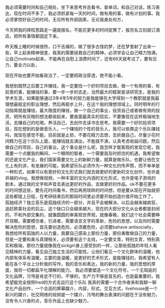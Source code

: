 我必须需要时间和自己相处，坐下来思考并且看书，查单词，和自己对话，练习表达，现在时间不多了，我必须抓紧每一天的时间，做有用的事，做有计划的事。我必须掌控好自己的时间，无论所有外部因素，无论我身处何方，

今天把我的择校思路走一遍就报名，不能花更多的时间犹豫了，报完名立刻就订酒店，把所有事情都固定下来。

昨天晚上睡的时候很热，口干舌燥的，做了很多古怪的梦，还在梦里射了出来一些，早上起来精神很差，我真的需要拯救自己的精神，必须学会让自己精力饱满，让自己motivate起来，不能再在自慰上浪费时间了，还有66天就考试了，要有压力，要全力以赴，

现在开始也要开始看政治了，一定要把政治穿透，绝不能小看。

我想到既然之后要工作赚钱，我一定要找一个好的项目去做，做一个有用的事，有前景的事，能赚钱的事，要一步一步的去走，当然最大的框架是读研究生，是我的学术生涯，如果能够通过3年4年5年的努力是我能够在大学得到一个教职就是我最理想最稳定的职业理想，然后再稳步上升，在这个我的理想领域上。同时明年的行动指南就是赚钱，最大限度的赚钱，做一个自己的事业，投资自己或者做有效的投资，把所有灰暗的想法都收起来，要直面最真实的现实，不要像现在这样极端地生活，去赚自己的吃喝，养活自己，去创作去读书去思考。我需要一个好的投资项目，现在想到的是做音乐人，一个赚钱的个性的音乐人，我可以依靠这个乐队赚钱吗，我现在感觉不能，目前就是止损，不要花精力去想，去折磨自己，尽量少花时间精力在这个乐队上面，能赚钱就去演出，不能就不演，认真考虑收益问题，然后做自己的项目，自己的事业。这个事业是什么呢，我怎样才能客观的发现它呢，我需要一个点醒我的瞬间，一个眼明的智者，一个需要我及时抓住的机遇，我希望做的还是文化产业，我们国家需要文化上的新鲜力量，就算是做乐队，也要让他在文化上有的讲，有发展的可能，我希望乐队必须作为一种文化的传声筒，而不单单是一种形式，如果可以有更好的文化形式我们就去做更好的更新的文化创作，也许是井越的vlog，我想做视频，一种丰富的文化内涵的文化形式，也许是电子游戏的剧本，通过我的文字和声音去表达更好的作品，去做更好的作品。ok不要花更多的时间想这些，要先花时间看书，然后再用琐碎的时间想，但是要从现在开始就把这些都提上日程，在考研结束后的那段时间里必须要开始创造价值开始工作了。
孤独经济？独立音乐是孤独经济的一部分，并且不会被解决，以后会越来越疯狂，追赶欧美社会的后尘，这个缺口只会越来越大，现在的大部分文化从业者都是封闭的，不和外部交集的，就像圆圆的审美观世界观，就像春晚，我们这个社会需要睁开双眼，需要模仿者，引进者，需要语言文字的革新，危险的思想，以及同时需要解决危险的思想，首先要创造危险，必须要危险，必须要bahave antisocially，我想给所有孤独的人以力量，我要自己感染上那份力量，那份勇敢做自己的力量，但是一定要和美与真理相关，必须要有这个主线，一定要文青，特别文青，特别真实和极端，那份力量就像我在sickgirl身上感受到的一样，让那些孤独的年轻人看见精神的力量，看见自己独立生活的可能性，让他们看见一个文化群体的温暖，他内部有体系有温暖，主要的是温暖，是更好的艺术形式，是能赚钱的，我希望有人能在各个平台上分析我的写作，我的音乐和表达，我的新的力量，我的思想的厚度，我将一切都扁平化理解的能力。
我必须要塑造一个文化符号，一个无瑕疵的文化品牌，污甩是肯定不行的，不够的，生产力不够是首先的，也是最重要的，我希望能完全按照fred的方式去运行这个乐队 
我真的需要一个合作者来和我聊一聊文化产品创作，一个合适的屏幕媒介，内容，形式，交互方式，livehouse是一个新兴的媒介，社交网络的视频是一个媒介，污甩的舞台表演的问题在于没有魅力，没有令人兴奋的点，音乐作品上也缺少魅力，